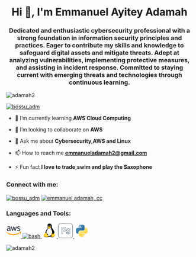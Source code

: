 <h1 align="center">Hi 👋, I'm Emmanuel Ayitey Adamah</h1>
<h3 align="center">Dedicated and enthusiastic cybersecurity professional with a strong foundation in information security principles and practices. Eager to contribute my skills and knowledge to safeguard digital assets and mitigate threats. Adept at analyzing vulnerabilities, implementing protective measures, and assisting in incident response. Committed to staying current with emerging threats and technologies through continuous learning.</h3>

<p align="left"> <img src="https://komarev.com/ghpvc/?username=adamah2&label=Profile%20views&color=0e75b6&style=flat" alt="adamah2" /> </p>

<p align="left"> <a href="https://twitter.com/bossu_adm" target="blank"><img src="https://img.shields.io/twitter/follow/bossu_adm?logo=twitter&style=for-the-badge" alt="bossu_adm" /></a> </p>

- 🌱 I’m currently learning **AWS Cloud Computing**

- 👯 I’m looking to collaborate on **AWS**

- 💬 Ask me about **Cybersecurity,AWS and Linux**

- 📫 How to reach me **emmanueladamah2@gmail.com**

- ⚡ Fun fact **I love to trade,swim and play the Saxophone**

<h3 align="left">Connect with me:</h3>
<p align="left">
<a href="https://twitter.com/bossu_adm" target="blank"><img align="center" src="https://raw.githubusercontent.com/rahuldkjain/github-profile-readme-generator/master/src/images/icons/Social/twitter.svg" alt="bossu_adm" height="30" width="40" /></a>
<a href="https://linkedin.com/in/emmanuel adamah, cc" target="blank"><img align="center" src="https://raw.githubusercontent.com/rahuldkjain/github-profile-readme-generator/master/src/images/icons/Social/linked-in-alt.svg" alt="emmanuel adamah, cc" height="30" width="40" /></a>
</p>

<h3 align="left">Languages and Tools:</h3>
<p align="left"> <a href="https://aws.amazon.com" target="_blank" rel="noreferrer"> <img src="https://raw.githubusercontent.com/devicons/devicon/master/icons/amazonwebservices/amazonwebservices-original-wordmark.svg" alt="aws" width="40" height="40"/> </a> <a href="https://www.gnu.org/software/bash/" target="_blank" rel="noreferrer"> <img src="https://www.vectorlogo.zone/logos/gnu_bash/gnu_bash-icon.svg" alt="bash" width="40" height="40"/> </a> <a href="https://www.linux.org/" target="_blank" rel="noreferrer"> <img src="https://raw.githubusercontent.com/devicons/devicon/master/icons/linux/linux-original.svg" alt="linux" width="40" height="40"/> </a> <a href="https://www.photoshop.com/en" target="_blank" rel="noreferrer"> <img src="https://raw.githubusercontent.com/devicons/devicon/master/icons/photoshop/photoshop-line.svg" alt="photoshop" width="40" height="40"/> </a> <a href="https://www.python.org" target="_blank" rel="noreferrer"> <img src="https://raw.githubusercontent.com/devicons/devicon/master/icons/python/python-original.svg" alt="python" width="40" height="40"/> </a> </p>

<p><img align="center" src="https://github-readme-stats.vercel.app/api/top-langs?username=adamah2&show_icons=true&locale=en&layout=compact" alt="adamah2" /></p>
